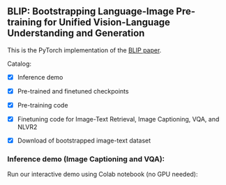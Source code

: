 ## BLIP: Bootstrapping Language-Image Pre-training for Unified Vision-Language Understanding and Generation

This is the PyTorch implementation of the <a href="https://arxiv.org/abs/2107.07651">BLIP paper</a>.

Catalog:
- [x] Inference demo
- [x] Pre-trained and finetuned checkpoints
- [x] Pre-training code
- [x] Finetuning code for Image-Text Retrieval, Image Captioning, VQA, and NLVR2
- [x] Download of bootstrapped image-text dataset 


### Inference demo (Image Captioning and VQA):
Run our interactive demo using Colab notebook (no GPU needed):
